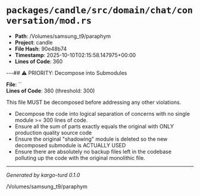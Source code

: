 # `packages/candle/src/domain/chat/conversation/mod.rs`

- **Path**: /Volumes/samsung_t9/paraphym
- **Project**: candle
- **File Hash**: 90e48b74  
- **Timestamp**: 2025-10-10T02:15:58.147975+00:00  
- **Lines of Code**: 360

---## ⚠️ PRIORITY: Decompose into Submodules

**File**: ``  
**Lines of Code**: 360 (threshold: 300)

This file MUST be decomposed before addressing any other violations.

- Decompose the code into logical separation of concerns with no single module >= 300 lines of code. 
- Ensure all the sum of parts exactly equals the original with ONLY production quality source code
- Ensure the original "shadowing" module is deleted so the new decomposed submodule is ACTUALLY USED
- Ensure there are absolutely no backup files left in the codebase polluting up the code with the original monolithic file.

------

*Generated by kargo-turd 0.1.0*

/Volumes/samsung_t9/paraphym